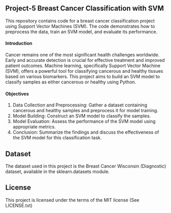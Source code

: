 ## Project-5 Breast Cancer Classification with SVM

This repository contains code for a breast cancer classification project using Support Vector Machines (SVM). The code demonstrates how to preprocess the data, train an SVM model, and evaluate its performance.



#### Introduction
Cancer remains one of the most significant health challenges worldwide. Early and accurate detection is crucial for effective treatment and improved patient outcomes. Machine learning, specifically Support Vector Machine (SVM), offers a powerful tool for classifying cancerous and healthy tissues based on various biomarkers. This project aims to build an SVM model to classify samples as either cancerous or healthy using Python.

#### Objectives
1. Data Collection and Preprocessing: Gather a dataset containing cancerous and healthy samples and preprocess it for model training.
2. Model Building: Construct an SVM model to classify the samples.
3. Model Evaluation: Assess the performance of the SVM model using appropriate metrics.
4. Conclusion: Summarize the findings and discuss the effectiveness of the SVM model for this classification task.


## Dataset

The dataset used in this project is the Breast Cancer Wisconsin (Diagnostic) dataset, available in the sklearn.datasets module.



## License

This project is licensed under the terms of the MIT license (See LICENSE.txt)
